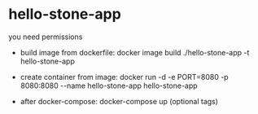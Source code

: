 # hello-stone-app

you need permissions

- build image from dockerfile: docker image build ./hello-stone-app -t hello-stone-app

- create container from image: docker run -d -e PORT=8080 -p 8080:8080 --name hello-stone-app hello-stone-app

- after docker-compose: docker-compose up (optional tags)
